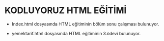 # KODLUYORUZ HTML EĞİTİMİ

* Index.html dosyasında HTML eğitiminin bölüm sonu çalışması bulunuyor.

* yemektarif.html dosyasında HTML eğitiminin 3.ödevi bulunuyor.

